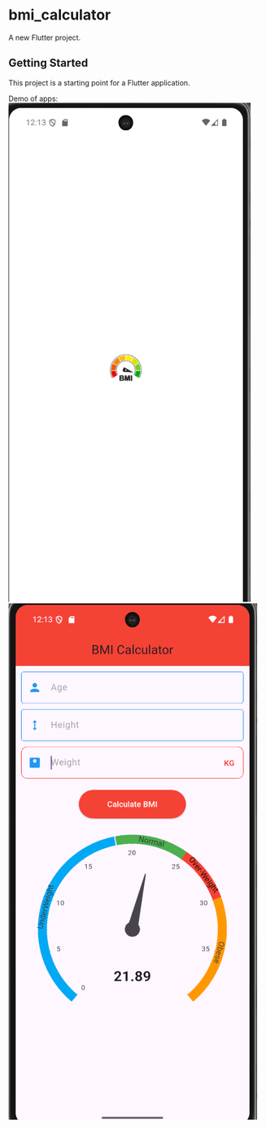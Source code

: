 # bmi_calculator

A new Flutter project.

## Getting Started

This project is a starting point for a Flutter application.

Demo of apps:
![alt text](image.png)
![alt text](image-1.png)